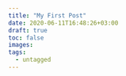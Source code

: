 ```yaml
---
title: "My First Post"
date: 2020-06-11T16:48:26+03:00
draft: true
toc: false
images:
tags:
  - untagged
---
```


